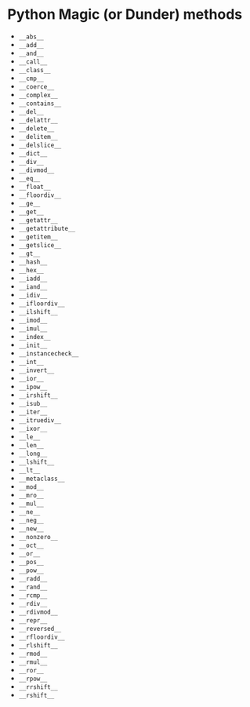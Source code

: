 # Python Magic (or Dunder) methods

- `__abs__`
- `__add__`
- `__and__`
- `__call__`
- `__class__`
- `__cmp__`
- `__coerce__`
- `__complex__`
- `__contains__`
- `__del__`
- `__delattr__`
- `__delete__`
- `__delitem__`
- `__delslice__`
- `__dict__`
- `__div__`
- `__divmod__`
- `__eq__`
- `__float__`
- `__floordiv__`
- `__ge__`
- `__get__`
- `__getattr__`
- `__getattribute__`
- `__getitem__`
- `__getslice__`
- `__gt__`
- `__hash__`
- `__hex__`
- `__iadd__`
- `__iand__`
- `__idiv__`
- `__ifloordiv__`
- `__ilshift__`
- `__imod__`
- `__imul__`
- `__index__`
- `__init__`
- `__instancecheck__`
- `__int__`
- `__invert__`
- `__ior__`
- `__ipow__`
- `__irshift__`
- `__isub__`
- `__iter__`
- `__itruediv__`
- `__ixor__`
- `__le__`
- `__len__`
- `__long__`
- `__lshift__`
- `__lt__`
- `__metaclass__`
- `__mod__`
- `__mro__`
- `__mul__`
- `__ne__`
- `__neg__`
- `__new__`
- `__nonzero__`
- `__oct__`
- `__or__`
- `__pos__`
- `__pow__`
- `__radd__`
- `__rand__`
- `__rcmp__`
- `__rdiv__`
- `__rdivmod__`
- `__repr__`
- `__reversed__`
- `__rfloordiv__`
- `__rlshift__`
- `__rmod__`
- `__rmul__`
- `__ror__`
- `__rpow__`
- `__rrshift__`
- `__rshift__`